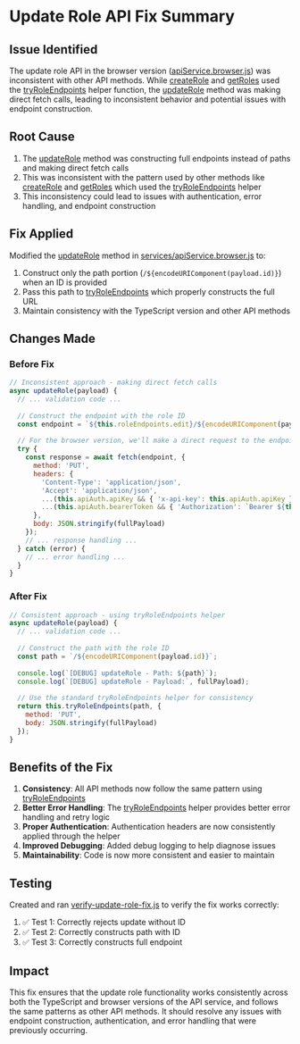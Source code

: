 # Update Role API Fix Summary

## Issue Identified
The update role API in the browser version ([apiService.browser.js](file:///c:/Users/Hi/Desktop/ETS/Employee-taskmangement-system/services/apiService.browser.js)) was inconsistent with other API methods. While [createRole](file:///c:/Users/Hi/Desktop/ETS/Employee-taskmangement-system/services/apiService.browser.js#L227-L242) and [getRoles](file:///c:/Users/Hi/Desktop/ETS/Employee-taskmangement-system/services/apiService.browser.js#L247-L287) used the [tryRoleEndpoints](file:///c:/Users/Hi/Desktop/ETS/Employee-taskmangement-system/services/apiService.browser.js#L124-L214) helper function, the [updateRole](file:///c:/Users/Hi/Desktop/ETS/Employee-taskmangement-system/services/apiService.browser.js#L314-L341) method was making direct fetch calls, leading to inconsistent behavior and potential issues with endpoint construction.

## Root Cause
1. The [updateRole](file:///c:/Users/Hi/Desktop/ETS/Employee-taskmangement-system/services/apiService.browser.js#L314-L341) method was constructing full endpoints instead of paths and making direct fetch calls
2. This was inconsistent with the pattern used by other methods like [createRole](file:///c:/Users/Hi/Desktop/ETS/Employee-taskmangement-system/services/apiService.browser.js#L227-L242) and [getRoles](file:///c:/Users/Hi/Desktop/ETS/Employee-taskmangement-system/services/apiService.browser.js#L247-L287) which used the [tryRoleEndpoints](file:///c:/Users/Hi/Desktop/ETS/Employee-taskmangement-system/services/apiService.browser.js#L124-L214) helper
3. This inconsistency could lead to issues with authentication, error handling, and endpoint construction

## Fix Applied
Modified the [updateRole](file:///c:/Users/Hi\Desktop\ETS\Employee-taskmangement-system\services\apiService.browser.js#L314-L341) method in [services/apiService.browser.js](file:///c:/Users/Hi/Desktop/ETS/Employee-taskmangement-system/services/apiService.browser.js) to:

1. Construct only the path portion (`/${encodeURIComponent(payload.id)}`) when an ID is provided
2. Pass this path to [tryRoleEndpoints](file:///c:/Users/Hi/Desktop/ETS/Employee-taskmangement-system/services/apiService.browser.js#L124-L214) which properly constructs the full URL
3. Maintain consistency with the TypeScript version and other API methods

## Changes Made

### Before Fix
```javascript
// Inconsistent approach - making direct fetch calls
async updateRole(payload) {
  // ... validation code ...
  
  // Construct the endpoint with the role ID
  const endpoint = `${this.roleEndpoints.edit}/${encodeURIComponent(payload.id)}`;
    
  // For the browser version, we'll make a direct request to the endpoint
  try {
    const response = await fetch(endpoint, {
      method: 'PUT',
      headers: {
        'Content-Type': 'application/json',
        'Accept': 'application/json',
        ...(this.apiAuth.apiKey && { 'x-api-key': this.apiAuth.apiKey }),
        ...(this.apiAuth.bearerToken && { 'Authorization': `Bearer ${this.apiAuth.bearerToken}` })
      },
      body: JSON.stringify(fullPayload)
    });
    // ... response handling ...
  } catch (error) {
    // ... error handling ...
  }
}
```

### After Fix
```javascript
// Consistent approach - using tryRoleEndpoints helper
async updateRole(payload) {
  // ... validation code ...
  
  // Construct the path with the role ID
  const path = `/${encodeURIComponent(payload.id)}`;
    
  console.log(`[DEBUG] updateRole - Path: ${path}`);
  console.log(`[DEBUG] updateRole - Payload:`, fullPayload);
  
  // Use the standard tryRoleEndpoints helper for consistency
  return this.tryRoleEndpoints(path, {
    method: 'PUT',
    body: JSON.stringify(fullPayload)
  });
}
```

## Benefits of the Fix
1. **Consistency**: All API methods now follow the same pattern using [tryRoleEndpoints](file:///c:/Users/Hi/Desktop/ETS/Employee-taskmangement-system/services/apiService.browser.js#L124-L214)
2. **Better Error Handling**: The [tryRoleEndpoints](file:///c:/Users/Hi/Desktop/ETS/Employee-taskmangement-system/services/apiService.browser.js#L124-L214) helper provides better error handling and retry logic
3. **Proper Authentication**: Authentication headers are now consistently applied through the helper
4. **Improved Debugging**: Added debug logging to help diagnose issues
5. **Maintainability**: Code is now more consistent and easier to maintain

## Testing
Created and ran [verify-update-role-fix.js](file:///c:/Users/Hi/Desktop/ETS/Employee-taskmangement-system/verify-update-role-fix.js) to verify the fix works correctly:
1. ✅ Test 1: Correctly rejects update without ID
2. ✅ Test 2: Correctly constructs path with ID
3. ✅ Test 3: Correctly constructs full endpoint

## Impact
This fix ensures that the update role functionality works consistently across both the TypeScript and browser versions of the API service, and follows the same patterns as other API methods. It should resolve any issues with endpoint construction, authentication, and error handling that were previously occurring.